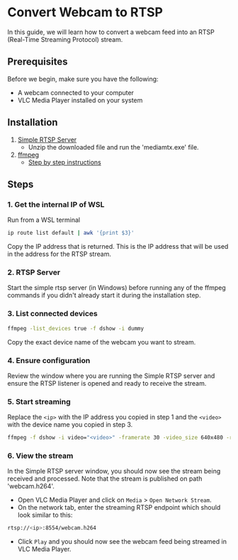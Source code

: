 # Convert Webcam to RTSP

In this guide, we will learn how to convert a webcam feed into an RTSP (Real-Time Streaming Protocol) stream.

## Prerequisites

Before we begin, make sure you have the following:

- A webcam connected to your computer
- VLC Media Player installed on your system

## Installation

1. [Simple RTSP Server](https://github.com/bluenviron/mediamtx/releases)
    - Unzip the downloaded file and run the 'mediamtx.exe' file.
2. [ffmpeg](https://ffmpeg.org/download.html)
    - [Step by step instructions](https://www.wikihow.com/Install-FFmpeg-on-Windows)


## Steps
### 1. Get the internal IP of WSL
Run from a WSL terminal
```sh
ip route list default | awk '{print $3}'
```
Copy the IP address that is returned. This is the IP address that will be used in the address for the RTSP stream.

### 2. RTSP Server
Start the simple rtsp server (in Windows) before running any of the ffmpeg commands if you didn't already start it during the installation step.

### 3. List connected devices
```sh
ffmpeg -list_devices true -f dshow -i dummy
```
Copy the exact device name of the webcam you want to stream.

### 4. Ensure configuration
Review the window where you are running the Simple RTSP server and ensure the RTSP listener is opened and ready to receive the stream.

### 5. Start streaming
Replace the `<ip>` with the IP address you copied in step 1 and the `<video>` with the device name you copied in step 3.
```sh
ffmpeg -f dshow -i video="<video>" -framerate 30 -video_size 640x480 -rtbufsize 15M -f rtsp -rtsp_transport udp rtsp://<ip>:8554/webcam.h264
```

### 6. View the stream
In the Simple RTSP server window, you should now see the stream being received and processed.  Note that the stream is published on path 'webcam.h264'.

- Open VLC Media Player and click on `Media` > `Open Network Stream`.
- On the network tab, enter the streaming RTSP endpoint which should look similar to this:
```sh
rtsp://<ip>:8554/webcam.h264
```
- Click `Play` and you should now see the webcam feed being streamed in VLC Media Player.
